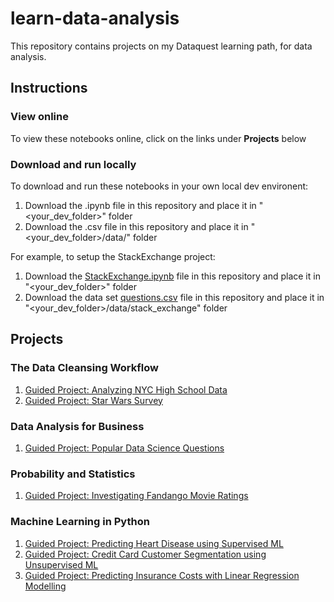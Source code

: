 # learn-data-analysis
This repository contains projects on my Dataquest learning path, for data analysis.

## Instructions
### View online
To view these notebooks online, click on the links under **Projects** below
### Download and run locally
To download and run these notebooks in your own local dev environent:
1. Download the .ipynb file in this repository and place it in  "<your_dev_folder>" folder
2. Download the .csv file in this repository and place it in "<your_dev_folder>/data/<project>" folder

For example, to setup the StackExchange project:
1. Download the [StackExchange.ipynb](https://downgit.github.io/#/home?url=https://github.com/skillspark/learn-data-analysis/blob/main/StackExchange.ipynb) file in this repository and place it in  "<your_dev_folder>" folder
2. Download the data set [questions.csv](https://downgit.github.io/#/home?url=https://github.com/skillspark/learn-data-analysis/blob/main/data/stack_exchange/questions.csv) file in this repository and place it in "<your_dev_folder>/data/stack_exchange" folder

## Projects
### The Data Cleansing Workflow
1. [Guided Project: Analyzing NYC High School Data](https://github.com/skillspark/learn-data-analysis/blob/main/Schools.ipynb)
2. [Guided Project: Star Wars Survey](https://github.com/skillspark/learn-data-analysis/blob/main/StarWars.ipynb)

### Data Analysis for Business
1. [Guided Project: Popular Data Science Questions](https://github.com/skillspark/learn-data-analysis/blob/main/StackExchange.ipynb)

### Probability and Statistics
1. [Guided Project: Investigating Fandango Movie Ratings](https://github.com/skillspark/learn-data-analysis/blob/main/Fandango.ipynb)

### Machine Learning in Python
1. [Guided Project: Predicting Heart Disease using Supervised ML](https://github.com/skillspark/learn-data-analysis/blob/main/PredictHeartDisease.ipynb)
2. [Guided Project: Credit Card Customer Segmentation using Unsupervised ML](https://github.com/skillspark/learn-data-analysis/blob/main/CCCSegmentation.ipynb)
3. [Guided Project: Predicting Insurance Costs with Linear Regression Modelling](https://github.com/skillspark/learn-data-analysis/blob/main/PredictInsuranceCosts.ipynb)